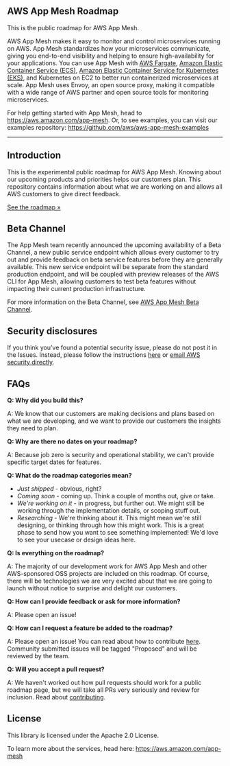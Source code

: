## AWS App Mesh Roadmap

This is the public roadmap for AWS App Mesh. 

AWS App Mesh makes it easy to monitor and control microservices running on AWS. App Mesh standardizes how your microservices communicate, giving you end-to-end visibility and helping to ensure high-availability for your applications.
You can use App Mesh with [AWS Fargate](https://aws.amazon.com/fargate), [Amazon Elastic Container Service (ECS)](https://aws.amazon.com/ecs/), [Amazon Elastic Container Service for Kubernetes (EKS)](https://aws.amazon.com/eks/), and Kubernetes on EC2 to better run containerized microservices at scale. App Mesh uses Envoy, an open source proxy, making it compatible with a wide range of AWS partner and open source tools for monitoring microservices.

For help getting started with App Mesh, head to https://aws.amazon.com/app-mesh.  Or, to see examples, you can visit our examples repository: https://github.com/aws/aws-app-mesh-examples

---

## Introduction
This is the experimental public roadmap for AWS App Mesh.
Knowing about our upcoming products and priorities helps our customers plan. This repository contains information about what we are working on and allows all AWS customers to give direct feedback.

[See the roadmap »](https://github.com/aws/aws-app-mesh-roadmap/projects/1)

## Beta Channel
The App Mesh team recently announced the upcoming availability of a Beta Channel, a new public service endpoint which allows every customer to try out and provide feedback on beta service features before they are generally available. This new service endpoint will be separate from the standard production endpoint, and will be coupled with preview releases of the AWS CLI for App Mesh, allowing customers to test beta features without impacting their current production infrastructure.

For more information on the Beta Channel, see [AWS App Mesh Beta Channel](/BETA-CHANNEL.md).

## Security disclosures

If you think you’ve found a potential security issue, please do not post it in the Issues.  Instead, please follow the instructions [here](https://aws.amazon.com/security/vulnerability-reporting/) or [email AWS security directly](mailto:aws-security@amazon.com).


## FAQs
**Q: Why did you build this?**

A: We know that our customers are making decisions and plans based on what we are developing, and we want to provide our customers the insights they need to plan.

**Q: Why are there no dates on your roadmap?**

A: Because job zero is security and operational stability, we can't provide specific target dates for features.

**Q: What do the roadmap categories mean?**
* *Just shipped* - obvious, right?
* *Coming soon* - coming up.  Think a couple of months out, give or take.
* *We're working on it* - in progress, but further out.  We might still be working through the implementation details, or scoping stuff out.
* *Researching* - We're thinking about it. This might mean we're still designing, or thinking through how this might work. This is a great phase to send how you want to see something implemented!  We'd love to see your usecase or design ideas here. 

**Q: Is everything on the roadmap?**

A: The majority of our development work for AWS App Mesh and other AWS-sponsored OSS projects are included on this roadmap. Of course, there will be technologies we are very excited about that we are going to launch without notice to surprise and delight our customers.

**Q: How can I provide feedback or ask for more information?**

A: Please open an issue!

**Q: How can I request a feature be added to the roadmap?**

A: Please open an issue!  You can read about how to contribute [here](/CONTRIBUTING.md). Community submitted issues will be tagged "Proposed" and will be reviewed by the team.

**Q: Will you accept a pull request?**

A: We haven't worked out how pull requests should work for a public roadmap page, but we will take all PRs very seriously and review for inclusion. Read about [contributing](/CONTRIBUTING.md).

## License

This library is licensed under the Apache 2.0 License. 

To learn more about the services, head here: https://aws.amazon.com/app-mesh
